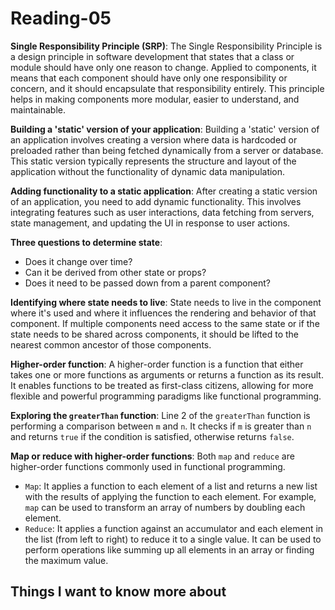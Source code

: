 # Reading-05 #

**Single Responsibility Principle (SRP)**:
   The Single Responsibility Principle is a design principle in software development that states that a class or module should have only one reason to change. Applied to components, it means that each component should have only one responsibility or concern, and it should encapsulate that responsibility entirely. This principle helps in making components more modular, easier to understand, and maintainable.

**Building a 'static' version of your application**:
   Building a 'static' version of an application involves creating a version where data is hardcoded or preloaded rather than being fetched dynamically from a server or database. This static version typically represents the structure and layout of the application without the functionality of dynamic data manipulation.

**Adding functionality to a static application**:
   After creating a static version of an application, you need to add dynamic functionality. This involves integrating features such as user interactions, data fetching from servers, state management, and updating the UI in response to user actions.

**Three questions to determine state**:
   - Does it change over time?
   - Can it be derived from other state or props?
   - Does it need to be passed down from a parent component?

**Identifying where state needs to live**:
   State needs to live in the component where it's used and where it influences the rendering and behavior of that component. If multiple components need access to the same state or if the state needs to be shared across components, it should be lifted to the nearest common ancestor of those components.

**Higher-order function**:
   A higher-order function is a function that either takes one or more functions as arguments or returns a function as its result. It enables functions to be treated as first-class citizens, allowing for more flexible and powerful programming paradigms like functional programming.

**Exploring the `greaterThan` function**:
   Line 2 of the `greaterThan` function is performing a comparison between `m` and `n`. It checks if `m` is greater than `n` and returns `true` if the condition is satisfied, otherwise returns `false`.

**Map or reduce with higher-order functions**:
   Both `map` and `reduce` are higher-order functions commonly used in functional programming. 
   - `Map`: It applies a function to each element of a list and returns a new list with the results of applying the function to each element. For example, `map` can be used to transform an array of numbers by doubling each element.
   - `Reduce`: It applies a function against an accumulator and each element in the list (from left to right) to reduce it to a single value. It can be used to perform operations like summing up all elements in an array or finding the maximum value.


## Things I want to know more about